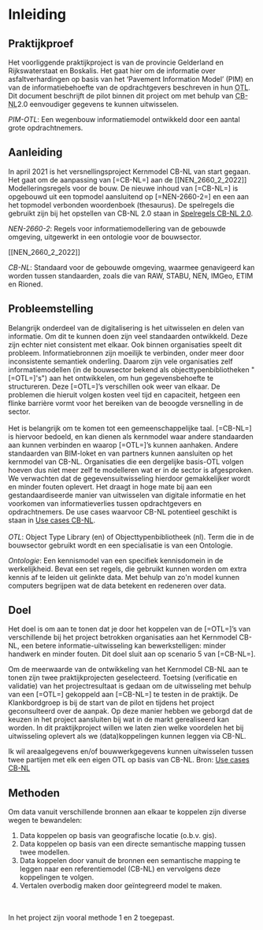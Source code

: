 # Inleiding

## Praktijkproef 
Het voorliggende praktijkproject is van de provincie Gelderland en Rijkswaterstaat en Boskalis. Het gaat hier om de informatie over asfaltverhardingen op basis van het ‘Pavement Information Model’ (PIM) en van de informatiebehoefte van de opdrachtgevers beschreven in hun <abbr title="objecttypenbibliotheek">OTL</abbr>. Dit document beschrijft de pilot binnen dit project om met behulp van <abbr title="Concepten Bibliotheek Nederland">CB-NL</abbr>2.0 eenvoudiger gegevens te kunnen uitwisselen.

<dfn data-lt="PIM-OTL">PIM-OTL</dfn>: Een wegenbouw informatiemodel ontwikkeld door een aantal grote opdrachtnemers.</p>


## Aanleiding

In april 2021 is het versnellingsproject Kernmodel CB-NL van start gegaan. Het gaat om de aanpassing van [=CB-NL=] aan de [[NEN_2660_2_2022]] Modelleringsregels voor de bouw. De nieuwe inhoud van [=CB-NL=] is opgebouwd uit een topmodel aansluitend op [=NEN-2660-2=] en een aan het topmodel verbonden woordenboek (thesaurus). De spelregels die gebruikt zijn bij het opstellen van CB-NL 2.0 staan in [Spelregels CB-NL 2.0](https://bimloket.github.io/CB-NL/spelregels). 

<dfn data-lt="NEN-2660-2">NEN-2660-2</dfn>: Regels voor informatiemodellering van de gebouwde omgeving, uitgewerkt in een ontologie voor de bouwsector.</p> [[NEN_2660_2_2022]]

<dfn data-lt="CB-NL">CB-NL</dfn>: Standaard voor de gebouwde omgeving, waarmee genavigeerd kan worden tussen standaarden, zoals die van RAW, STABU, NEN, IMGeo, ETIM en Rioned.</p>


## Probleemstelling
Belangrijk onderdeel van de digitalisering is het uitwisselen en delen van informatie. Om dit te kunnen doen zijn veel standaarden ontwikkeld. Deze zijn echter niet consistent met elkaar. Ook binnen organisaties speelt dit probleem. Informatiebronnen zijn moeilijk te verbinden, onder meer door inconsistente semantiek onderling. Daarom zijn vele organisaties zelf informatiemodellen (in de bouwsector bekend als objecttypenbibliotheken "[=OTL=]'s") aan het ontwikkelen, om hun gegevensbehoefte te structureren. Deze [=OTL=]’s verschillen ook weer van elkaar. De problemen die hieruit volgen kosten veel tijd en capaciteit, hetgeen een flinke barrière vormt voor het bereiken van de beoogde versnelling in de sector. 
<br>
<br>
Het is belangrijk om te komen tot een gemeenschappelijke taal. [=CB-NL=] is hiervoor bedoeld, en kan dienen als kernmodel waar andere standaarden aan kunnen verbinden en waarop [=OTL=]’s kunnen aanhaken.
Andere standaarden van BIM-loket en van partners kunnen aansluiten op het kernmodel van CB-NL. Organisaties die een dergelijke basis-OTL volgen hoeven dus niet meer zelf te modelleren wat er in de sector is afgesproken. We verwachten dat de gegevensuitwisseling hierdoor gemakkelijker wordt en minder fouten oplevert.
Het draagt in hoge mate bij aan een gestandaardiseerde manier van uitwisselen van digitale informatie en het voorkomen van informatieverlies tussen opdrachtgevers en opdrachtnemers. De use cases waarvoor CB-NL potentieel geschikt is staan in <a href="https://bimloket.github.io/CB-NL/usecases">Use cases CB-NL</a>.
<br>
<br>
<dfn data-lt="OTL">OTL</dfn>: Object Type Library (en) of Objecttypenbibliotheek (nl). Term die in de bouwsector gebruikt wordt en een specialisatie is van een <a>Ontologie</a>.</p>
<dfn data-lt="ontologie|ontologieën">Ontologie</dfn>: Een kennismodel van een specifiek kennisdomein in de werkelijkheid. Bevat een set regels, die gebruikt kunnen worden om extra kennis af te leiden uit gelinkte data. Met behulp van zo'n model kunnen computers begrijpen wat de data betekent en redeneren over data. </p>


## Doel
Het doel is om aan te tonen dat je door het koppelen van de [=OTL=]’s van verschillende bij het project betrokken organisaties aan het Kernmodel CB-NL, een betere informatie-uitwisseling kan bewerkstelligen: minder handwerk en minder fouten. Dit doel sluit aan op scenario 5 van [=CB-NL=].

Om de meerwaarde van de ontwikkeling van het Kernmodel CB-NL aan te tonen zijn twee praktijkprojecten geselecteerd. Toetsing (verificatie en validatie) van het projectresultaat is gedaan om de uitwisseling met behulp van een [=OTL=] gekoppeld aan [=CB-NL=] te testen in de praktijk. De Klankbordgroep is bij de start van de pilot en tijdens het project geconsulteerd over de aanpak. Op deze manier hebben we geborgd dat de keuzen in het project aansluiten bij wat in de markt gerealiseerd kan worden. In dit praktijkproject willen we laten zien welke voordelen het bij uitwisseling oplevert als we (data)koppelingen kunnen leggen via CB-NL.

<aside class="note" title="Scenario 5: Areaalgegevens uitwisselen">
Ik wil areaalgegevens en/of bouwwerkgegevens kunnen uitwisselen tussen twee partijen met elk een eigen OTL op basis van CB-NL. Bron: <a href="https://bimloket.github.io/CB-NL/usecases">Use cases CB-NL</a>
</aside>

## Methoden
Om data vanuit verschillende bronnen aan elkaar te koppelen zijn diverse wegen te bewandelen:
1. Data koppelen op basis van geografische locatie (o.b.v. gis).
2. Data koppelen op basis van een directe semantische mapping tussen twee modellen.
3. Data koppelen door vanuit de bronnen een semantische mapping te leggen naar een referentiemodel (CB-NL) en vervolgens deze koppelingen te volgen.
4. Vertalen overbodig maken door geïntegreerd model te maken.
<br>
<br>
In het project zijn vooral methode 1 en 2 toegepast.




